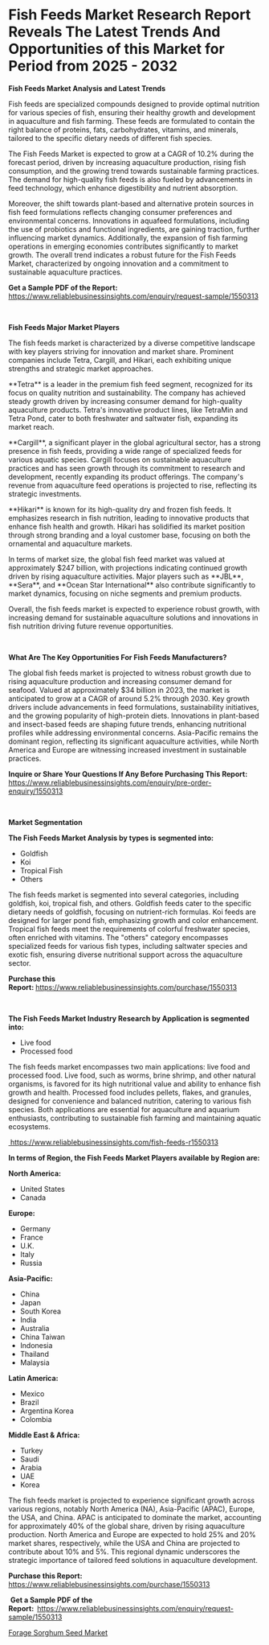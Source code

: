 <p><h1>Fish Feeds Market Research Report Reveals The Latest Trends And Opportunities of this Market for Period from 2025 - 2032</h1></p><p><strong>Fish Feeds Market Analysis and Latest Trends</strong></p>
<p><p>Fish feeds are specialized compounds designed to provide optimal nutrition for various species of fish, ensuring their healthy growth and development in aquaculture and fish farming. These feeds are formulated to contain the right balance of proteins, fats, carbohydrates, vitamins, and minerals, tailored to the specific dietary needs of different fish species.</p><p>The Fish Feeds Market is expected to grow at a CAGR of 10.2% during the forecast period, driven by increasing aquaculture production, rising fish consumption, and the growing trend towards sustainable farming practices. The demand for high-quality fish feeds is also fueled by advancements in feed technology, which enhance digestibility and nutrient absorption. </p><p>Moreover, the shift towards plant-based and alternative protein sources in fish feed formulations reflects changing consumer preferences and environmental concerns. Innovations in aquafeed formulations, including the use of probiotics and functional ingredients, are gaining traction, further influencing market dynamics. Additionally, the expansion of fish farming operations in emerging economies contributes significantly to market growth. The overall trend indicates a robust future for the Fish Feeds Market, characterized by ongoing innovation and a commitment to sustainable aquaculture practices.</p></p>
<p><strong>Get a Sample PDF of the Report:&nbsp;</strong> <a href="https://www.reliablebusinessinsights.com/enquiry/request-sample/1550313?utm_campaign=2099&utm_medium=2&utm_source=Github&utm_content=ia&utm_term=30032025&utm_id=fish-feeds">https://www.reliablebusinessinsights.com/enquiry/request-sample/1550313</a></p>
<p>&nbsp;</p>
<p><strong>Fish Feeds Major Market Players</strong></p>
<p><p>The fish feeds market is characterized by a diverse competitive landscape with key players striving for innovation and market share. Prominent companies include Tetra, Cargill, and Hikari, each exhibiting unique strengths and strategic market approaches.</p><p>**Tetra** is a leader in the premium fish feed segment, recognized for its focus on quality nutrition and sustainability. The company has achieved steady growth driven by increasing consumer demand for high-quality aquaculture products. Tetra's innovative product lines, like TetraMin and Tetra Pond, cater to both freshwater and saltwater fish, expanding its market reach.</p><p>**Cargill**, a significant player in the global agricultural sector, has a strong presence in fish feeds, providing a wide range of specialized feeds for various aquatic species. Cargill focuses on sustainable aquaculture practices and has seen growth through its commitment to research and development, recently expanding its product offerings. The company's revenue from aquaculture feed operations is projected to rise, reflecting its strategic investments.</p><p>**Hikari** is known for its high-quality dry and frozen fish feeds. It emphasizes research in fish nutrition, leading to innovative products that enhance fish health and growth. Hikari has solidified its market position through strong branding and a loyal customer base, focusing on both the ornamental and aquaculture markets. </p><p>In terms of market size, the global fish feed market was valued at approximately $247 billion, with projections indicating continued growth driven by rising aquaculture activities. Major players such as **JBL**, **Sera**, and **Ocean Star International** also contribute significantly to market dynamics, focusing on niche segments and premium products.</p><p>Overall, the fish feeds market is expected to experience robust growth, with increasing demand for sustainable aquaculture solutions and innovations in fish nutrition driving future revenue opportunities.</p></p>
<p>&nbsp;</p>
<p><strong>What Are The Key Opportunities For Fish Feeds Manufacturers?</strong></p>
<p><p>The global fish feeds market is projected to witness robust growth due to rising aquaculture production and increasing consumer demand for seafood. Valued at approximately $34 billion in 2023, the market is anticipated to grow at a CAGR of around 5.2% through 2030. Key growth drivers include advancements in feed formulations, sustainability initiatives, and the growing popularity of high-protein diets. Innovations in plant-based and insect-based feeds are shaping future trends, enhancing nutritional profiles while addressing environmental concerns. Asia-Pacific remains the dominant region, reflecting its significant aquaculture activities, while North America and Europe are witnessing increased investment in sustainable practices.</p></p>
<p><strong>Inquire or Share Your Questions If Any Before Purchasing This Report:</strong> <a href="https://www.reliablebusinessinsights.com/enquiry/pre-order-enquiry/1550313?utm_campaign=2099&utm_medium=2&utm_source=Github&utm_content=ia&utm_term=30032025&utm_id=fish-feeds">https://www.reliablebusinessinsights.com/enquiry/pre-order-enquiry/1550313</a></p>
<p>&nbsp;</p>
<p><strong>Market Segmentation</strong></p>
<p><strong>The Fish Feeds Market Analysis by types is segmented into:</strong></p>
<p><ul><li>Goldfish</li><li>Koi</li><li>Tropical Fish</li><li>Others</li></ul></p>
<p><p>The fish feeds market is segmented into several categories, including goldfish, koi, tropical fish, and others. Goldfish feeds cater to the specific dietary needs of goldfish, focusing on nutrient-rich formulas. Koi feeds are designed for larger pond fish, emphasizing growth and color enhancement. Tropical fish feeds meet the requirements of colorful freshwater species, often enriched with vitamins. The "others" category encompasses specialized feeds for various fish types, including saltwater species and exotic fish, ensuring diverse nutritional support across the aquaculture sector.</p></p>
<p><strong>Purchase this Report:&nbsp;</strong><a href="https://www.reliablebusinessinsights.com/purchase/1550313?utm_campaign=2099&utm_medium=2&utm_source=Github&utm_content=ia&utm_term=30032025&utm_id=fish-feeds">https://www.reliablebusinessinsights.com/purchase/1550313</a></p>
<p>&nbsp;</p>
<p><strong>The Fish Feeds Market Industry Research by Application is segmented into:</strong></p>
<p><ul><li>Live food</li><li>Processed food</li></ul></p>
<p><p>The fish feeds market encompasses two main applications: live food and processed food. Live food, such as worms, brine shrimp, and other natural organisms, is favored for its high nutritional value and ability to enhance fish growth and health. Processed food includes pellets, flakes, and granules, designed for convenience and balanced nutrition, catering to various fish species. Both applications are essential for aquaculture and aquarium enthusiasts, contributing to sustainable fish farming and maintaining aquatic ecosystems.</p></p>
<p><a href="https://www.reliablebusinessinsights.com/fish-feeds-r1550313?utm_campaign=2099&utm_medium=2&utm_source=Github&utm_content=ia&utm_term=30032025&utm_id=fish-feeds">&nbsp;https://www.reliablebusinessinsights.com/fish-feeds-r1550313</a></p>
<p><strong>In terms of Region, the Fish Feeds Market Players available by Region are:</strong></p>
<p>
    <p> <strong> North America: </strong>
        <ul>
            <li>United States</li>
            <li>Canada</li>
        </ul>
        </p> 
    <p> <strong> Europe: </strong>
        <ul>
            <li>Germany</li>
            <li>France</li>
            <li>U.K.</li>
            <li>Italy</li>
            <li>Russia</li>
        </ul>
        </p> 
    <p> <strong> Asia-Pacific: </strong>
        <ul>
            <li>China</li>
            <li>Japan</li>
            <li>South Korea</li>
            <li>India</li>
            <li>Australia</li>
            <li>China Taiwan</li>
            <li>Indonesia</li>
            <li>Thailand</li>
            <li>Malaysia</li>
        </ul>
        </p> 
    <p> <strong> Latin America: </strong>
        <ul>
            <li>Mexico</li>
            <li>Brazil</li>
            <li>Argentina Korea</li>
            <li>Colombia</li>
        </ul>
        </p> 
    <p> <strong> Middle East & Africa: </strong>
        <ul>
            <li>Turkey</li>
            <li>Saudi</li>
            <li>Arabia</li>
            <li>UAE</li>
            <li>Korea</li>
        </ul>
    </p>
    </p>
<p><p>The fish feeds market is projected to experience significant growth across various regions, notably North America (NA), Asia-Pacific (APAC), Europe, the USA, and China. APAC is anticipated to dominate the market, accounting for approximately 40% of the global share, driven by rising aquaculture production. North America and Europe are expected to hold 25% and 20% market shares, respectively, while the USA and China are projected to contribute about 10% and 5%. This regional dynamic underscores the strategic importance of tailored feed solutions in aquaculture development.</p></p>
<p><strong>Purchase this Report: </strong><a href="https://www.reliablebusinessinsights.com/purchase/1550313?utm_campaign=2099&utm_medium=2&utm_source=Github&utm_content=ia&utm_term=30032025&utm_id=fish-feeds">https://www.reliablebusinessinsights.com/purchase/1550313</a></p>
<p>&nbsp;<strong>Get a Sample PDF of the Report:&nbsp;&nbsp;</strong><a href="https://www.reliablebusinessinsights.com/enquiry/request-sample/1550313?utm_campaign=2099&utm_medium=2&utm_source=Github&utm_content=ia&utm_term=30032025&utm_id=fish-feeds">https://www.reliablebusinessinsights.com/enquiry/request-sample/1550313</a></p>
<p><strong></strong></p>
<p><p><a href="https://github.com/NargisHussain432/Market-Research-Report-List-2/blob/main/forage-sorghum-seed-market.md?utm_campaign=2099&utm_medium=2&utm_source=Github&utm_content=ia&utm_term=30032025&utm_id=fish-feeds">Forage Sorghum Seed Market</a></p></p>